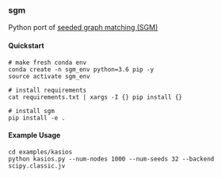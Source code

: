 ### sgm

Python port of [seeded graph matching (SGM)](https://arxiv.org/pdf/1209.0367.pdf)

#### Quickstart

```
# make fresh conda env
conda create -n sgm_env python=3.6 pip -y
source activate sgm_env

# install requirements
cat requirements.txt | xargs -I {} pip install {}

# install sgm
pip install -e .
```

#### Example Usage

```
cd examples/kasios
python kasios.py --num-nodes 1000 --num-seeds 32 --backend scipy.classic.jv
```